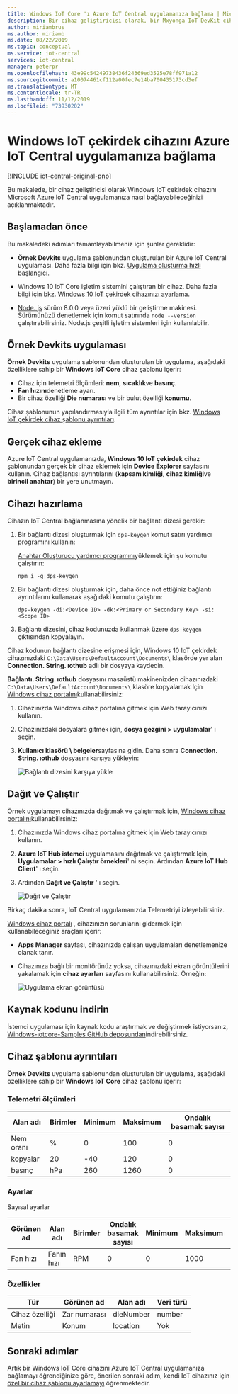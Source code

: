 ```yaml
---
title: Windows IoT Core 'ı Azure IoT Central uygulamanıza bağlama | Microsoft Docs
description: Bir cihaz geliştiricisi olarak, bir Mxyonga IoT DevKit cihazını Azure IoT Central uygulamanıza bağlamayı öğrenin.
author: miriambrus
ms.author: miriamb
ms.date: 08/22/2019
ms.topic: conceptual
ms.service: iot-central
services: iot-central
manager: peterpr
ms.openlocfilehash: 43e99c54249738436f24369ed3525e78ff971a12
ms.sourcegitcommit: a10074461cf112a00fec7e14ba700435173cd3ef
ms.translationtype: MT
ms.contentlocale: tr-TR
ms.lasthandoff: 11/12/2019
ms.locfileid: "73930202"
---
```

# <a name="connect-a-windows-iot-core-device-to-your-azure-iot-central-application"></a>Windows IoT çekirdek cihazını Azure IoT Central uygulamanıza bağlama

[!INCLUDE [iot-central-original-pnp](../../../includes/iot-central-original-pnp-note.md)]

Bu makalede, bir cihaz geliştiricisi olarak Windows IoT çekirdek cihazını Microsoft Azure IoT Central uygulamanıza nasıl bağlayabileceğinizi açıklanmaktadır.

## <a name="before-you-begin"></a>Başlamadan önce

Bu makaledeki adımları tamamlayabilmeniz için şunlar gereklidir:

- **Örnek Devkits** uygulama şablonundan oluşturulan bir Azure IoT Central uygulaması. Daha fazla bilgi için bkz. [Uygulama oluşturma hızlı başlangıcı](quick-deploy-iot-central.md).

- Windows 10 IoT Core işletim sistemini çalıştıran bir cihaz. Daha fazla bilgi için bkz. [Windows 10 IoT çekirdek cihazınızı ayarlama](https://docs.microsoft.com/windows/iot-core/tutorials/quickstarter/devicesetup).

- [Node. js](https://nodejs.org/) sürüm 8.0.0 veya üzeri yüklü bir geliştirme makinesi. Sürümünüzü denetlemek için komut satırında `node --version` çalıştırabilirsiniz. Node.js çeşitli işletim sistemleri için kullanılabilir.

## <a name="the-sample-devkits-application"></a>Örnek Devkits uygulaması

**Örnek Devkits** uygulama şablonundan oluşturulan bir uygulama, aşağıdaki özelliklere sahip bir **Windows IoT Core** cihaz şablonu içerir:

- Cihaz için telemetri ölçümleri: **nem**, **sıcaklık**ve **basınç**.
- **Fan hızını**denetleme ayarı.
- Bir cihaz özelliği **Die numarası** ve bir bulut özelliği **konumu**.

Cihaz şablonunun yapılandırmasıyla ilgili tüm ayrıntılar için bkz. [Windows IoT çekirdek cihaz şablonu ayrıntıları](#device-template-details).

## <a name="add-a-real-device"></a>Gerçek cihaz ekleme

Azure IoT Central uygulamanızda, **Windows 10 IoT çekirdek** cihaz şablonundan gerçek bir cihaz eklemek için **Device Explorer** sayfasını kullanın. Cihaz bağlantısı ayrıntılarını (**kapsam kimliği**, **cihaz kimliği**ve **birincil anahtar**) bir yere unutmayın.

## <a name="prepare-the-device"></a>Cihazı hazırlama

Cihazın IoT Central bağlanmasına yönelik bir bağlantı dizesi gerekir:

1. Bir bağlantı dizesi oluşturmak için `dps-keygen` komut satırı yardımcı programını kullanın:

    [Anahtar Oluşturucu yardımcı programını](https://github.com/Azure/dps-keygen)yüklemek için şu komutu çalıştırın:

    ```cmd/sh
    npm i -g dps-keygen
    ```

1. Bir bağlantı dizesi oluşturmak için, daha önce not ettiğiniz bağlantı ayrıntılarını kullanarak aşağıdaki komutu çalıştırın:

    ```cmd/sh
    dps-keygen -di:<Device ID> -dk:<Primary or Secondary Key> -si:<Scope ID>
    ```

1. Bağlantı dizesini, cihaz kodunuzda kullanmak üzere `dps-keygen` çıktısından kopyalayın.

Cihaz kodunun bağlantı dizesine erişmesi için, Windows 10 IoT çekirdek cihazınızdaki `C:\Data\Users\DefaultAccount\Documents\` klasörde yer alan **Connection. String. ıothub** adlı bir dosyaya kaydedin.

**Bağlantı. String. ıothub** dosyasını masaüstü makinenizden cihazınızdaki `C:\Data\Users\DefaultAccount\Documents\` klasöre kopyalamak Için [Windows cihaz portalını](https://docs.microsoft.com/windows/iot-core/manage-your-device/deviceportal)kullanabilirsiniz:

1. Cihazınızda Windows cihaz portalına gitmek için Web tarayıcınızı kullanın.
1. Cihazınızdaki dosyalara gitmek için, **dosya gezgini > uygulamalar**' ı seçin.
1. **Kullanıcı klasörü \ belgeler**sayfasına gidin. Daha sonra **Connection. String. ıothub** dosyasını karşıya yükleyin:

    ![Bağlantı dizesini karşıya yükle](media/howto-connect-windowsiotcore/device-portal.png)

## <a name="deploy-and-run"></a>Dağıt ve Çalıştır

Örnek uygulamayı cihazınızda dağıtmak ve çalıştırmak için, [Windows cihaz portalını](https://docs.microsoft.com/windows/iot-core/manage-your-device/deviceportal)kullanabilirsiniz:

1. Cihazınızda Windows cihaz portalına gitmek için Web tarayıcınızı kullanın.
1. **Azure IoT Hub istemci** uygulamasını dağıtmak ve çalıştırmak Için, **Uygulamalar > hızlı Çalıştır örnekleri**' ni seçin. Ardından **Azure IoT Hub Client**' ı seçin.
1. Ardından **Dağıt ve Çalıştır '** ı seçin.

    ![Dağıt ve Çalıştır](media/howto-connect-windowsiotcore/quick-run.png)

Birkaç dakika sonra, IoT Central uygulamanızda Telemetriyi izleyebilirsiniz.

[Windows cihaz portalı](https://docs.microsoft.com/windows/iot-core/manage-your-device/deviceportal) , cihazınızın sorunlarını gidermek için kullanabileceğiniz araçları içerir:

- **Apps Manager** sayfası, cihazınızda çalışan uygulamaları denetlemenize olanak tanır.
- Cihazınıza bağlı bir monitörünüz yoksa, cihazınızdaki ekran görüntülerini yakalamak için **cihaz ayarları** sayfasını kullanabilirsiniz. Örneğin:

    ![Uygulama ekran görüntüsü](media/howto-connect-windowsiotcore/iot-hub-foreground-client.png)

## <a name="download-the-source-code"></a>Kaynak kodunu indirin

İstemci uygulaması için kaynak kodu araştırmak ve değiştirmek istiyorsanız, [Windows-ıotcore-Samples GitHub deposundan](https://github.com/Microsoft/Windows-iotcore-samples/blob/master/Samples/Azure/IoTHubClients)indirebilirsiniz.

## <a name="device-template-details"></a>Cihaz şablonu ayrıntıları

**Örnek Devkits** uygulama şablonundan oluşturulan bir uygulama, aşağıdaki özelliklere sahip bir **Windows IoT Core** cihaz şablonu içerir:

### <a name="telemetry-measurements"></a>Telemetri ölçümleri

| Alan adı     | Birimler  | Minimum | Maksimum | Ondalık basamak sayısı |
| -------------- | ------ | ------- | ------- | -------------- |
| Nem oranı       | %      | 0       | 100     | 0              |
| kopyalar           | 20     | -40     | 120     | 0              |
| basınç       | hPa    | 260     | 1260    | 0              |

### <a name="settings"></a>Ayarlar

Sayısal ayarlar

| Görünen ad | Alan adı | Birimler | Ondalık basamak sayısı | Minimum | Maksimum | Başlatma |
| ------------ | ---------- | ----- | -------------- | ------- | ------- | ------- |
| Fan hızı    | Fanın hızı   | RPM   | 0              | 0       | 1000    | 0       |

### <a name="properties"></a>Özellikler

| Tür            | Görünen ad | Alan adı | Veri türü |
| --------------- | ------------ | ---------- | --------- |
| Cihaz özelliği | Zar numarası   | dieNumber  | number    |
| Metin            | Konum     | location   | Yok       |

## <a name="next-steps"></a>Sonraki adımlar

Artık bir Windows IoT Core cihazını Azure IoT Central uygulamanıza bağlamayı öğrendiğinize göre, önerilen sonraki adım, kendi IoT cihazınız için [özel bir cihaz şablonu ayarlamayı](howto-set-up-template.md) öğrenmektedir.
